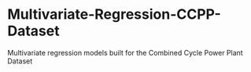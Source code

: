 # Multivariate-Regression-CCPP-Dataset
Multivariate regression models built for the Combined Cycle Power Plant Dataset
